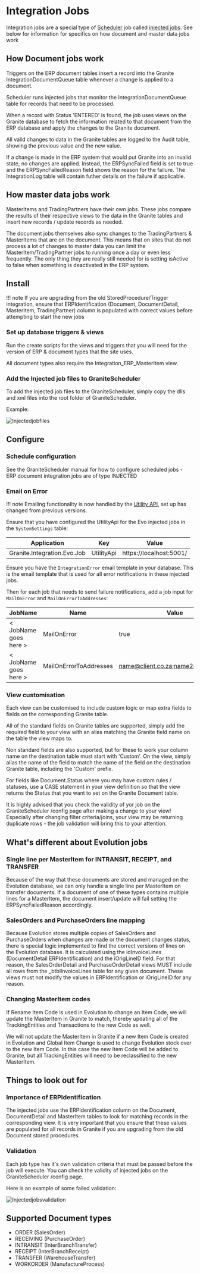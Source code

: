 # Integration Jobs

Integration jobs are a special type of [Scheduler](../../scheduler/manual.md) job called [injected jobs](../../scheduler/manual.md#injected-jobs-integration-jobs). 
See below for information for specifics on how document and master data jobs work

## How Document jobs work
Triggers on the ERP document tables insert a record into the Granite IntegrationDocumentQueue table whenever a change is applied to a document. 

Scheduler runs injected jobs that monitor the IntegrationDocumentQueue table for records that need to be processed.

When a record with Status 'ENTERED' is found, the job uses views on the Granite database to fetch the 
information related to that document from the ERP database and apply the changes to the Granite document. 

All valid changes to data in the Granite tables are logged to the Audit table, showing the previous value and the new value.

If a change is made in the ERP system that would put Granite into an invalid state, no changes are applied. Instead, the ERPSyncFailed field is set to true and the ERPSyncFailedReason field shows the reason for the failure. The IntegrationLog table will contain futher details on the failure if applicable.

## How master data jobs work
MasterItems and TradingPartners have their own jobs. These jobs compare the results of their respective views to the data in the Granite tables and insert new records / update records as needed.

The document jobs themselves also sync changes to the TradingPartners & MasterItems that are on the document. This means that on sites that do not process a lot of changes to master data you can limit the MasterItem/TradingPartner jobs to running once a day or even less frequently. 
The only thing they are really still needed for is setting isActive to false when something is deactivated in the ERP system.

## Install

!!! note 
    If you are upgrading from the old StoredProcedure/Trigger integration, ensure that ERPIdentification (Document, DocumentDetail, MasterItem, TradingPartner) column is populated with correct values before attempting to start the new jobs

### Set up database triggers & views

Run the create scripts for the views and triggers that you will need for the version of ERP & document types that the site uses.

All document types also require the Integration_ERP_MasterItem view.

### Add the Injected job files to GraniteScheduler
To add the injected job files to the GraniteScheduler, simply copy the dlls and xml files into the root folder of GraniteScheduler. 

Example:

![Injectedjobfiles](evo-img\injectedjobfiles.png)

## Configure
### Schedule configuration
See the GraniteScheduler manual for how to configure scheduled jobs - ERP document integration jobs are of type INJECTED

### Email on Error

!!! note
    Emailing functionality is now handled by the [Utility API](../../utility-api/index.md), set up has changed from previous versions.

Ensure that you have configured the UtilityApi for the Evo injected jobs in the `SystemSettings` table:

| Application | Key | Value |
|---|---|---|
|Granite.Integration.Evo.Job | UtilityApi | https://localhost:5001/ |

Ensure you have the `IntegrationError` email template in your database. This is the email template that is used for all error notifications in these injected jobs. 

Then for each job that needs to send failure notifications, add a job input for `MailOnError` and `MailOnErrorToAddresses`:

| JobName | Name | Value |
| --- | --- | --- |
| < JobName goes here > | MailOnError | true |
| < JobName goes here > | MailOnErrorToAddresses | name@client.co.za;name2@client.co.za |


### View customisation
Each view can be customised to include custom logic or map extra fields to fields on the corresponding Granite table. 

All of the standard fields on Granite tables are supported, simply add the required field to your view with an alias matching the Granite field name on the table the view maps to.

Non standard fields are also supported, but for these to work your column name on the destination table must start with 'Custom'. On the view, simply alias the name of the field to match the name of the field on the destination Granite table, including the 'Custom' prefix.

For fields like Document.Status where you may have custom rules / statuses, use a CASE statement in your view definition so that the view returns the Status that you want to set on the Granite Document table.

It is highly advised that you check the validity of yor job on the GraniteScheduler /config page after making a change to your view! Especially after changing filter criteria/joins, your view may be returning duplicate rows - the job validation will bring this to your attention.

## What's different about Evolution jobs

### Single line per MasterItem for INTRANSIT, RECEIPT, and TRANSFER
Because of the way that these documents are stored and managed on the Evolution database, we can only handle a single line per MasterItem on transfer documents. If a document of one of these types contains multiple lines for a MasterItem, the document insert/update will fail setting the ERPSyncFailedReason accordingly. 

### SalesOrders and PurchaseOrders line mapping
Because Evolution stores multiple copies of SalesOrders and PurchaseOrders when changes are made or the document changes status, there is special logic implemented to find the correct versions of lines on the Evolution database.
It is calculated using the idInvoiceLines (DocumentDetail ERPIdentification) and the iOrigLineID field. For that reason, the SalesOrderDetail and PurchaseOrderDetail views MUST include all rows from the _btblInvoiceLines table for any given document.
These views must not modify the values in ERPIdentification or iOrigLineID for any reason.

### Changing MasterItem codes
If Rename Item Code is used in Evolution to change an Item Code, we will update the MasterItem in Granite to match, thereby updating all of the TrackingEntities and Transactions to the new Code as well. 

We will not update the MasterItem in Granite if a new Item Code is created in Evolution and Global Item Change is used to change Evolution stock over to the new Item Code. In this case the new Item Code will be added to Granite, but all TrackingEntities will need to be reclassified to the new MasterItem.

## Things to look out for

### Importance of ERPIdentification
The injected jobs use the ERPIdentification column on the Document, DocumentDetail and MasterItem tables to look for matching records in the corresponding view. It is very important that you ensure that these values are populated for all records in Granite if you are upgrading from the old Document stored procedures.

### Validation
Each job type has it's own validation criteria that must be passed before the job will execute. You can check the validity of injected jobs on the GraniteScheduler /config page. 

Here is an example of some failed validation:

![Injectedjobsvalidation](evo-img\injectedjobsvalidation.png)

## Supported Document types

- ORDER (SalesOrder)
- RECEIVING (PurchaseOrder)
- INTRANSIT (InterBranchTransfer)
- RECEIPT (InterBranchReceipt)
- TRANSFER (WarehouseTransfer)
- WORKORDER (ManufactureProcess)